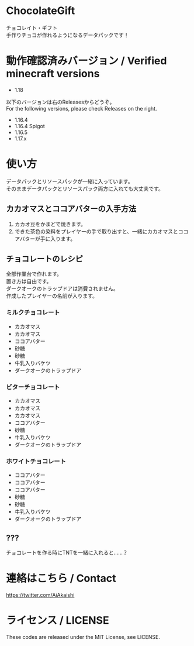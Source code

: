 # ChocolateGift

チョコレイト・ギフト  
手作りチョコが作れるようになるデータパックです！

# 動作確認済みバージョン / Verified minecraft versions

- 1.18

以下のバージョンは右のReleasesからどうぞ。  
For the following versions, please check Releases on the right.
- 1.16.4
- 1.16.4 Spigot
- 1.16.5
- 1.17.x

# 使い方

データパックとリソースパックが一緒に入っています。  
そのままデータパックとリソースパック両方に入れても大丈夫です。

## カカオマスとココアバターの入手方法

1. カカオ豆をかまどで焼きます。
2. できた茶色の染料をプレイヤーの手で取り出すと、一緒にカカオマスとココアバターが手に入ります。

## チョコレートのレシピ

全部作業台で作れます。  
置き方は自由です。  
ダークオークのトラップドアは消費されません。  
作成したプレイヤーの名前が入ります。

### ミルクチョコレート

- カカオマス
- カカオマス
- ココアバター
- 砂糖
- 砂糖
- 牛乳入りバケツ
- ダークオークのトラップドア

### ビターチョコレート

- カカオマス
- カカオマス
- カカオマス
- ココアバター
- 砂糖
- 牛乳入りバケツ
- ダークオークのトラップドア

### ホワイトチョコレート

- ココアバター
- ココアバター
- ココアバター
- 砂糖
- 砂糖
- 牛乳入りバケツ
- ダークオークのトラップドア

## ???

チョコレートを作る時にTNTを一緒に入れると......？

# 連絡はこちら / Contact

https://twitter.com/AiAkaishi

# ライセンス / LICENSE

These codes are released under the MIT License, see LICENSE.
